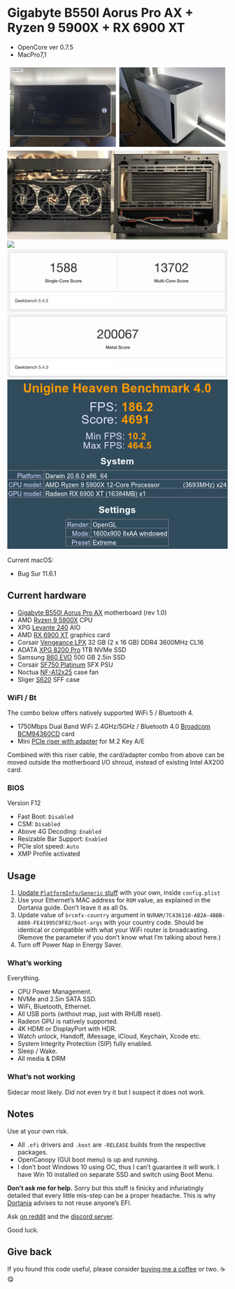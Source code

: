 # Gigabyte B550I Aorus Pro AX + Ryzen 9 5900X + RX 6900 XT

- OpenCore ver 0.7.5
- MacPro7,1

![](media/sliger-s620.jpeg)
![](media/radeon.jpeg)
![](media/cb23.png)
![](media/gb5-cpu.png)
![](media/gb5-gpu-metal.png)
![](media/unigine-heaven.png)

Current macOS:

- Bug Sur 11.6.1

## Current hardware

- [Gigabyte B550I Aorus Pro AX](https://www.gigabyte.com/Motherboard/B550I-AORUS-PRO-AX-rev-10/) motherboard (rev 1.0)
- AMD [Ryzen 9 5900X](https://www.amd.com/en/products/cpu/amd-ryzen-9-5900x) CPU
- XPG [Levante 240](https://www.xpg.com/en/feature/644/) AIO
- AMD [RX 6900 XT](https://www.amd.com/en/products/graphics/amd-radeon-rx-6900-xt) graphics card
- Corsair [Vengeance LPX](https://www.corsair.com/us/en/Categories/Products/Memory/VENGEANCE-LPX/p/CMK32GX4M2D3600C18) 32 GB (2 x 16 GB) DDR4 3600MHz CL16
- ADATA [XPG 8200 Pro](https://www.xpg.com/us/feature/583/) 1TB NVMe SSD
- Samsung [860 EVO](https://www.samsung.com/us/computing/memory-storage/solid-state-drives/ssd-860-evo-2-5--sata-iii-500gb-mz-76e500b-am/) 500 GB 2.5in SSD
- Corsair [SF750 Platinum](https://www.corsair.com/us/en/Categories/Products/Power-Supply-Units/Power-Supply-Units-Advanced/SF-Series/p/CP-9020186-NA) SFX PSU
- Noctua [NF-A12x25](https://noctua.at/en/products/fan/nf-a12x25-pwm) case fan
- Sliger [S620](https://sliger.com/products/cases/s620/) SFF case

### WiFI / Bt

The combo below offers natively supported WiFi 5 / Bluetooth 4.

- 1750Mbps Dual Band WiFi 2.4GHz/5GHz / Bluetooth 4.0 [Broadcom BCM94360CD](https://www.aliexpress.com/item/1750Mbps-Dual-Band-WiFi-Bluetooth-Card-2-4GHz-5GHz-BT-4-0-Broadcom-BCM94360CD-Wireless-Module/32974196141.html) card
- Mini [PCIe riser with adapter](https://www.aliexpress.com/item/BCM94360CD-BCM94360CS2-BCM943224PCIEBT2-Card-To-M-2-Key-A-E-Cable-For-Mac-OS-and-and/4000286967003.html) for M.2 Key A/E

Combined with this riser cable, the card/adapter combo from above can be moved outside the motherboard I/O shroud, instead of existing Intel AX200 card.

### BIOS

Version F12

- Fast Boot: `Disabled`
- CSM: `Disabled`
- Above 4G Decoding: `Enabled`
- Resizable Bar Support: `Enabled`
- PCIe slot speed: `Auto`
- XMP Profile activated

## Usage

1. [Update `PlatformInfo/Generic` stuff](https://dortania.github.io/OpenCore-Post-Install/universal/iservices.html#generate-a-new-serial) with your own, inside `config.plist`
2. Use your Ethernet’s MAC address for `ROM` value, as explained in the Dortania guide. Don’t leave it as all 0s.
3. Update value of `brcmfx-country` argument in `NVRAM/7C436110-AB2A-4BBB-A880-FE41995C9F82/boot-args` with your country code. Should be identical or compatible with what your WiFi router is broadcasting. (Remove the parameter if you don’t know what I’m talking about here.)
4. Turn off Power Nap in Energy Saver.

### What’s working

Everything.

- CPU Power Management.
- NVMe and 2.5in SATA SSD.
- WiFi, Bluetooth, Ethernet.
- All USB ports (without map, just with RHUB reset).
- Radeon GPU is natively supported.
- 4K HDMI or DisplayPort with HDR.
- Watch unlock, Handoff, iMessage, iCloud, Keychain, Xcode etc.
- System Integrity Protection (SIP) fully enabled.
- Sleep / Wake.
- All media & DRM

### What’s not working

Sidecar most likely. Did not even try it but I suspect it does not work.

## Notes

Use at your own risk. 

- All `.efi` drivers and `.kext` are `-RELEASE` builds from the respective packages. 
- OpenCanopy (GUI boot menu) is up and running.
- I don’t boot Windows 10 using OC, thus I can’t guarantee it will work. I have Win 10 installed on separate SSD and switch using Boot Menu.

**Don’t ask me for help.** Sorry but this stuff is finicky and infuriatingly detailed that every little mis-step can be a proper headache. This is why [Dortania](https://dortania.github.io) advises to not reuse anyone’s EFI.  

Ask [on reddit](https://www.reddit.com/r/hackintosh/) and the [discord server](https://discord.gg/Wxam8aH).

Good luck.

## Give back

If you found this code useful, please consider [buying me a coffee](https://www.buymeacoffee.com/radianttap) or two. ☕️😋
